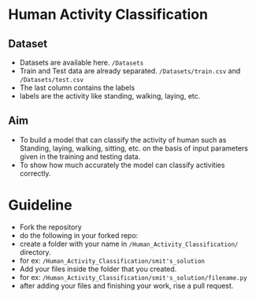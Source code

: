 # Human Activity Classification

## Dataset
- Datasets are available here. `/Datasets`
- Train and Test data are already separated. `/Datasets/train.csv` and `/Datasets/test.csv`
- The last column contains the labels
- labels are the activity like standing, walking, laying, etc.

## Aim
- To build a model that can classify the activity of human such as Standing, laying, walking, sitting, etc. on the basis of input parameters given in the training and testing data.
- To show how much accurately the model can classify activities correctly.

# Guideline
- Fork the repository
- do the following in your forked repo:
- create a folder with your name in `/Human_Activity_Classification/` directory.
- for ex: `/Human_Activity_Classification/smit's_solution` 
- Add your files inside the folder that you created.
- for ex: `/Human_Activity_Classification/smit's_solution/filename.py`
- after adding your files and finishing your work, rise a pull request.
